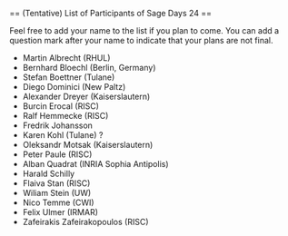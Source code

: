 == (Tentative) List of Participants of Sage Days 24 ==

Feel free to add your name to the list if you plan to come. You can add a question mark after your name to indicate that your plans are not final.

 * Martin Albrecht (RHUL)
 * Bernhard Bloechl (Berlin, Germany)
 * Stefan Boettner (Tulane)
 * Diego Dominici (New Paltz)
 * Alexander Dreyer (Kaiserslautern)
 * Burcin Erocal (RISC)
 * Ralf Hemmecke (RISC)
 * Fredrik Johansson
 * Karen Kohl (Tulane) ?
 * Oleksandr Motsak (Kaiserslautern)
 * Peter Paule (RISC)
 * Alban Quadrat (INRIA Sophia Antipolis)
 * Harald Schilly
 * Flaiva Stan (RISC)
 * Wiliam Stein (UW)
 * Nico Temme (CWI)
 * Felix Ulmer (IRMAR)
 * Zafeirakis Zafeirakopoulos (RISC)

 
